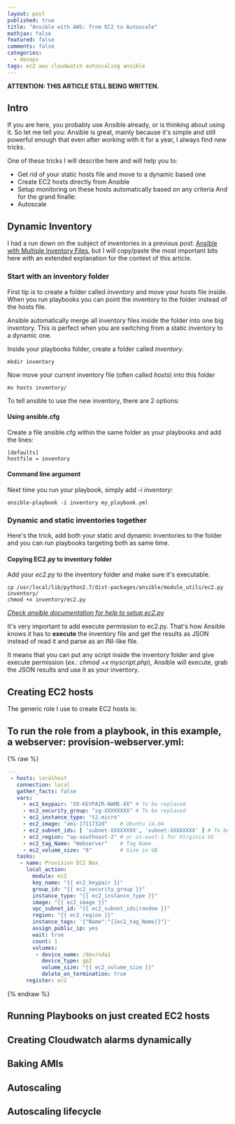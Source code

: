 ```yaml
---
layout: post
published: true
title: "Ansible with AWS: from EC2 to Autoscale"
mathjax: false
featured: false
comments: false
categories: 
  - devops
tags: ec2 aws cloudwatch autoscaling ansible
---
```


**ATTENTION: THIS ARTICLE STILL BEING WRITTEN.**

## Intro

If you are here, you probably use Ansible already, or is thinking about using it. 
So let me tell you: Ansible is great, mainly because it's simple and still powerful enough that even after working with it for a year, I always find new tricks.

One of these tricks I will describe here and will help you to:
- Get rid of your static hosts file and move to a dynamic based one
- Create EC2 hosts directly from Ansible
- Setup monitoring on these hosts automatically based on any criteria
And for the grand finalle:
- Autoscale

## Dynamic Inventory

I had a run down on the subject of inventories in a previous post: [Ansible with Multiple Inventory Files](http://allandenot.com/devops/2015/01/16/ansible-with-multiple-inventory-files.html), but I will copy/paste the most important bits here with an extended explanation for the context of this article.

### Start with an inventory folder

First tip is to create a folder called *inventory* and move your hosts file inside. When you run playbooks you can point the inventory to the folder instead of the hosts file. 

Ansible automatically merge all inventory files inside the folder into one big inventory. This is perfect when you are switching from a static inventory to a dynamic one.

Inside your playbooks folder, create a folder called *inventory*.

    mkdir inventory
    
Now move your current inventory file (often called *hosts*) into this folder

    mv hosts inventory/
    
To tell ansible to use the new inventory, there are 2 options:

#### Using ansible.cfg

Create a file ansible.cfg within the same folder as your playbooks and add the lines:

    [defaults]
    hostfile = inventory

#### Command line argument

Next time you run your playbook, simply add *-i inventory*:

    ansible-playbook -i inventory my_playbook.yml
    
### Dynamic and static inventories together

Here's the trick, add both your static and dynamic inventories to the folder and you can run playbooks targeting both as same time.

#### Copying EC2.py to inventory folder

Add your *ec2.py* to the inventory folder and make sure it's executable.

    cp /usr/local/lib/python2.7/dist-packages/ansible/module_utils/ec2.py inventory/
    chmod +x inventory/ec2.py

*[Check ansible documentation for help to setup ec2.py](http://docs.ansible.com/intro_dynamic_inventory.html#example-aws-ec2-external-inventory-script)*

It's very important to add execute permission to ec2.py. That's how Ansible knows it has to **execute** the inventory file and get the results as JSON instead of read it and parse as an INI-like file.

It means that you can put any script inside the inventory folder and give execute permission (*ex.: chmod +x myscript.php*), Ansible will execute, grab the JSON results and use it as your inventory.

## Creating EC2 hosts

The generic role I use to create EC2 hosts is:

To run the role from a playbook, in this example, a webserver:
    provision-webserver.yml:
---
{% raw %}
```yaml
---
 - hosts: localhost
   connection: local
   gather_facts: false
   vars:
     - ec2_keypair: "XX-KEYPAIR-NAME-XX" # To be replaced
     - ec2_security_group: "sg-XXXXXXXX" # To be replaced
     - ec2_instance_type: "t2.micro"
     - ec2_image: "ami-1711732d"    # Ubuntu 14.04
     - ec2_subnet_ids: [ 'subnet-XXXXXXXX', 'subnet-XXXXXXXX' ] # To be replaced
     - ec2_region: "ap-southeast-2" # or us-east-1 for Virginia US
     - ec2_tag_Name: "Webserver"    # Tag Name
     - ec2_volume_size: "8"         # Size in GB
   tasks:
    - name: Provision EC2 Box
      local_action:
        module: ec2
        key_name: "{{ ec2_keypair }}"
        group_id: "{{ ec2_security_group }}"
        instance_type: "{{ ec2_instance_type }}"
        image: "{{ ec2_image }}"
        vpc_subnet_id: "{{ ec2_subnet_ids|random }}"
        region: "{{ ec2_region }}"
        instance_tags: '{"Name":"{{ec2_tag_Name}}"}'
        assign_public_ip: yes
        wait: true
        count: 1
        volumes:
         - device_name: /dev/sda1
           device_type: gp2
           volume_size: "{{ ec2_volume_size }}"
           delete_on_termination: true
      register: ec2
```
{% endraw %}

## Running Playbooks on just created EC2 hosts

## Creating Cloudwatch alarms dynamically

## Baking AMIs

## Autoscaling

## Autoscaling lifecycle

